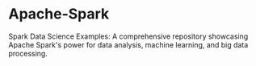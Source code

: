 # Apache-Spark
Spark Data Science Examples: A comprehensive repository showcasing Apache Spark's power for data analysis, machine learning, and big data processing.
